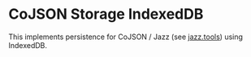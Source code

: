 # CoJSON Storage IndexedDB

This implements persistence for CoJSON / Jazz (see [jazz.tools](https://jazz.tools)) using IndexedDB.